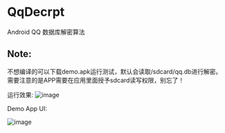 # QqDecrpt
Android QQ 数据库解密算法

## Note:
不想编译的可以下载demo.apk运行测试，默认会读取/sdcard/qq.db进行解密。
需要注意的是APP需要在应用里面授予sdcard读写权限，别忘了！

运行效果:
![image](https://github.com/xxxyanchenxxx/QqDecrpt/blob/master/demo.png)


Demo App UI:

![image](https://github.com/xxxyanchenxxx/QqDecrpt/blob/master/app.png)
